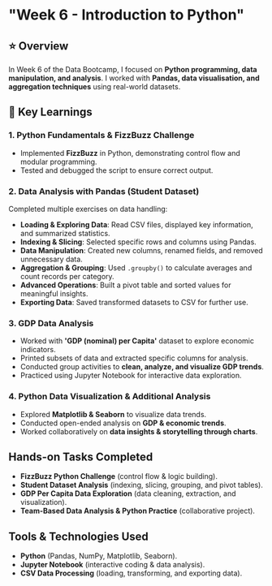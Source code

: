 # "Week 6 - Introduction to Python"

## ⭐️ Overview  
In Week 6 of the Data Bootcamp, I focused on **Python programming, data manipulation, and analysis**. I worked with **Pandas, data visualisation, and aggregation techniques** using real-world datasets. 

## 📌 Key Learnings  

### 1. **Python Fundamentals & FizzBuzz Challenge**  
- Implemented **FizzBuzz** in Python, demonstrating control flow and modular programming.  
- Tested and debugged the script to ensure correct output.  

### 2. **Data Analysis with Pandas (Student Dataset)**  
Completed multiple exercises on data handling:  
- **Loading & Exploring Data**: Read CSV files, displayed key information, and summarized statistics.  
- **Indexing & Slicing**: Selected specific rows and columns using Pandas.  
- **Data Manipulation**: Created new columns, renamed fields, and removed unnecessary data.  
- **Aggregation & Grouping**: Used `.groupby()` to calculate averages and count records per category.  
- **Advanced Operations**: Built a pivot table and sorted values for meaningful insights.  
- **Exporting Data**: Saved transformed datasets to CSV for further use.  

### 3. **GDP Data Analysis**  
- Worked with **'GDP (nominal) per Capita'** dataset to explore economic indicators.  
- Printed subsets of data and extracted specific columns for analysis.  
- Conducted group activities to **clean, analyze, and visualize GDP trends**.  
- Practiced using Jupyter Notebook for interactive data exploration.  

### 4. **Python Data Visualization & Additional Analysis**  
- Explored **Matplotlib & Seaborn** to visualize data trends.  
- Conducted open-ended analysis on **GDP & economic trends**.  
- Worked collaboratively on **data insights & storytelling through charts**.  

## Hands-on Tasks Completed  
- **FizzBuzz Python Challenge** (control flow & logic building).  
- **Student Dataset Analysis** (indexing, slicing, grouping, and pivot tables).  
- **GDP Per Capita Data Exploration** (data cleaning, extraction, and visualization).  
- **Team-Based Data Analysis & Python Practice** (collaborative project).  

## Tools & Technologies Used  
- **Python** (Pandas, NumPy, Matplotlib, Seaborn).  
- **Jupyter Notebook** (interactive coding & data analysis).  
- **CSV Data Processing** (loading, transforming, and exporting data).
